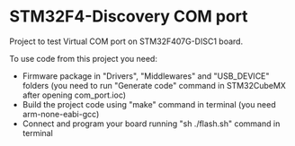 # STM32F4-Discovery COM port

Project to test Virtual COM port on STM32F407G-DISC1 board.

To use code from this project you need:
-   Firmware package in "Drivers", "Middlewares" and "USB_DEVICE" folders (you need to run "Generate code" command in STM32CubeMX after opening com_port.ioc)
-   Build the project code using "make" command in terminal (you need arm-none-eabi-gcc)
-   Connect and program your board running "sh ./flash.sh" command in terminal